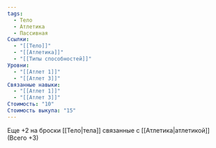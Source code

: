 ```yaml
---
tags:
  - Тело
  - Атлетика
  - Пассивная
Ссылки:
  - "[[Тело]]"
  - "[[Атлетика]]"
  - "[[Типы способностей]]"
Уровни:
  - "[[Атлет 1]]"
  - "[[Атлет 3]]"
Связанные навыки:
  - "[[Атлет 1]]"
  - "[[Атлет 3]]"
Стоимость: "10"
Стоимость выкупа: "15"
---
```

Еще +2 на броски [[Тело|тела]] связанные с [[Атлетика|атлетикой]] (Всего +3)